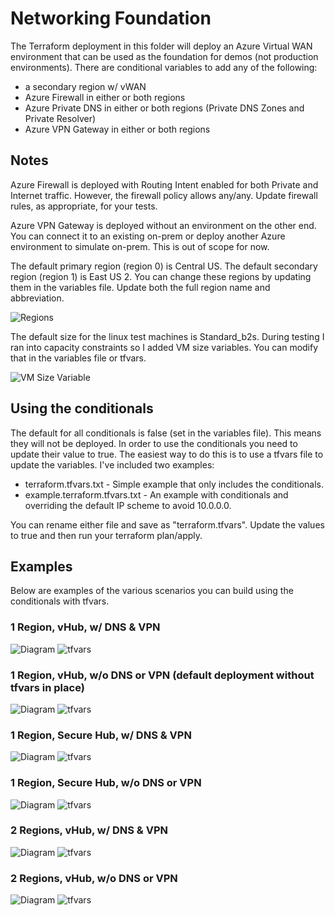 # Networking Foundation
The Terraform deployment in this folder will deploy an Azure Virtual WAN environment that can be used as the foundation for demos (not production environments). There are conditional variables to add any of the following:
* a secondary region w/ vWAN
* Azure Firewall in either or both regions
* Azure Private DNS in either or both regions (Private DNS Zones and Private Resolver)
* Azure VPN Gateway in either or both regions

## Notes
Azure Firewall is deployed with Routing Intent enabled for both Private and Internet traffic. However, the firewall policy allows any/any. Update firewall rules, as appropriate, for your tests.

Azure VPN Gateway is deployed without an environment on the other end. You can connect it to an existing on-prem or deploy another Azure environment to simulate on-prem. This is out of scope for now.

The default primary region (region 0) is Central US. The default secondary region (region 1) is East US 2. You can change these regions by updating them in the variables file. Update both the full region name and abbreviation.

![Regions](./diagrams/region-vars.png)

The default size for the linux test machines is Standard_b2s. During testing I ran into capacity constraints so I added VM size variables. You can modify that in the variables file or tfvars.

![VM Size Variable](./diagrams/vm-size-vars.png)

## Using the conditionals
The default for all conditionals is false (set in the variables file). This means they will not be deployed. In order to use the conditionals you need to update their value to true. The easiest way to do this is to use a tfvars file to update the variables. I've included two examples:
* terraform.tfvars.txt - Simple example that only includes the conditionals. 
* example.terraform.tfvars.txt - An example with conditionals and overriding the default IP scheme to avoid 10.0.0.0.

You can rename either file and save as "terraform.tfvars". Update the values to true and then run your terraform plan/apply.

## Examples
Below are examples of the various scenarios you can build using the conditionals with tfvars. 

### 1 Region, vHub, w/ DNS & VPN

![Diagram](./diagrams/1reg-hub-dns-vpn.png)
![tfvars](./diagrams/1reg-hub-dns-vpn-vars.png)

### 1 Region, vHub, w/o DNS or VPN (default deployment without tfvars in place)

![Diagram](./diagrams/1reg-hub-ndns-nvpn.png)
![tfvars](./diagrams/1reg-hub-ndns-nvpn-vars.png)

### 1 Region, Secure Hub, w/ DNS & VPN

![Diagram](./diagrams/1reg-shub-dns-vpn.png)
![tfvars](./diagrams/1reg-shub-dns-vpn-vars.png)

### 1 Region, Secure Hub, w/o DNS or VPN

![Diagram](./diagrams/1reg-shub-ndns-nvpn.png)
![tfvars](./diagrams/1reg-shub-ndns-nvpn-vars.png)

### 2 Regions, vHub, w/ DNS & VPN

![Diagram](./diagrams/2reg-hub-dns-vpn.png)
![tfvars](./diagrams/2reg-hub-dns-vpn-vars.png)

### 2 Regions, vHub, w/o DNS or VPN

![Diagram](./diagrams/2reg-shub-dns-vpn.png)
![tfvars](./diagrams/2reg-shub-dns-vpn-vars.png)
